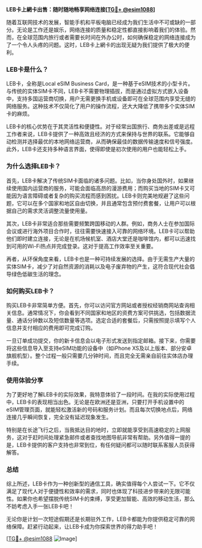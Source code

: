 **LEB卡上網卡出售：随时随地畅享网络连接[[TG💪+ @esim1088](https://t.me/s/esim1088)]**

随着互联网技术的发展，智能手机和平板电脑已经成为我们生活中不可或缺的一部分。无论是工作还是娱乐，网络连接的质量和稳定性都直接影响着我们的体验。然而，在全球范围内旅行或者需要长时间在外办公时，如何确保稳定的网络连接成为了一个令人头疼的问题。这时，LEB卡上網卡的出现无疑为我们提供了极大的便利。

### LEB卡是什么？

LEB卡，全称是Local eSIM Business Card，是一种基于eSIM技术的小型卡片。与传统的实体SIM卡不同，LEB卡不需要物理插拔，而是通过虚拟方式嵌入设备中，支持多国运营商切换，用户无需更换手机或设备即可在全球范围内享受无缝的网络服务。这种技术不仅简化了用户的操作流程，还大大降低了携带多个实体SIM卡的麻烦。

LEB卡的核心优势在于其灵活性和便捷性。对于经常出国旅行、商务出差或是远程工作者来说，LEB卡提供了一种高效且经济的方式来保持与世界的联系。它能够自动检测并选择最优的本地网络运营商，从而确保最佳的数据传输速度和信号强度。此外，LEB卡还支持多种语言界面，使得即使是初次使用的用户也能轻松上手。

### 为什么选择LEB卡？

首先，LEB卡解决了传统SIM卡面临的诸多问题。比如，当你身处国外时，如果继续使用国内运营商的服务，可能会面临高昂的漫游费用；而购买当地的SIM卡又可能因为语言障碍或者复杂的购买流程而感到困扰。LEB卡则完美地规避了这些问题，它可以在多个国家和地区自由切换，并且通常包含预付费套餐，让用户可以根据自己的需求灵活调整流量使用量。

其次，LEB卡非常适合那些需要频繁跨国移动的人群。例如，商务人士在参加国际会议或进行海外项目合作时，往往需要快速接入可靠的网络环境。LEB卡可以帮助他们即时建立连接，无论是在机场候机室、酒店大堂还是咖啡馆内，都可以迅速找到可用的Wi-Fi热点并完成登录。这对于提高工作效率至关重要。

再者，从环保角度来看，LEB卡也是一种可持续发展的选择。由于无需生产大量的实体SIM卡，减少了对自然资源的消耗以及电子废弃物的产生，这符合现代社会倡导绿色低碳生活的理念。

### 如何购买LEB卡？

购买LEB卡非常简单方便。首先，你可以访问官方网站或者授权经销商网站查询相关信息。通常情况下，你会看到不同国家和地区的资费方案可供挑选，包括数据流量、通话分钟数以及短信数量等选项。选定合适的套餐后，只需按照提示填写个人信息并支付相应的费用即可完成订购。

一旦订单成功提交，你的新卡信息会以电子形式发送到指定邮箱。接下来，你需要将这些信息导入至支持eSIM功能的设备中（如iPhone XS及以上版本、部分安卓旗舰机型）。整个过程一般只需要几分钟时间，而且完全无需亲自前往实体店办理手续。

### 使用体验分享

为了更好地了解LEB卡的实际效果，我特意体验了一段时间。在我的实际使用过程中，LEB卡的表现相当出色。无论是在欧洲还是亚洲，只要打开手机设置中的eSIM管理页面，就能轻松激活新的号码和服务计划。而且每次切换地点后，网络连接几乎瞬间恢复，完全没有延迟现象发生。

特别是在长途飞行之后，当我抵达目的地时，立即就能享受到高速稳定的上网服务，这对于赶时间处理紧急邮件或者查找地图导航非常有帮助。另外值得一提的是，LEB卡提供的客户支持也非常到位，有任何疑问都可以随时联系客服人员获得解答。

### 总结

综上所述，LEB卡作为一种创新型的通信工具，确实值得每个人尝试一下。它不仅满足了现代人对于便捷性和效率的需求，同时也体现了科技进步带来的无限可能性。如果你也希望摆脱传统SIM卡的束缚，享受更加智能、高效的移动生活，那么不妨考虑入手一张LEB卡吧！

无论你是计划一次短途假期还是长期驻外工作，LEB卡都能为你提供稳定可靠的网络保障。赶紧行动起来，让LEB卡成为你探索世界的得力助手吧！

[[TG💪+ @esim1088](https://t.me/s/esim1088) ![Image](https://i.postimg.cc/4NQfJmqS/Snipaste-2025-05-13-00-14-12.png)]